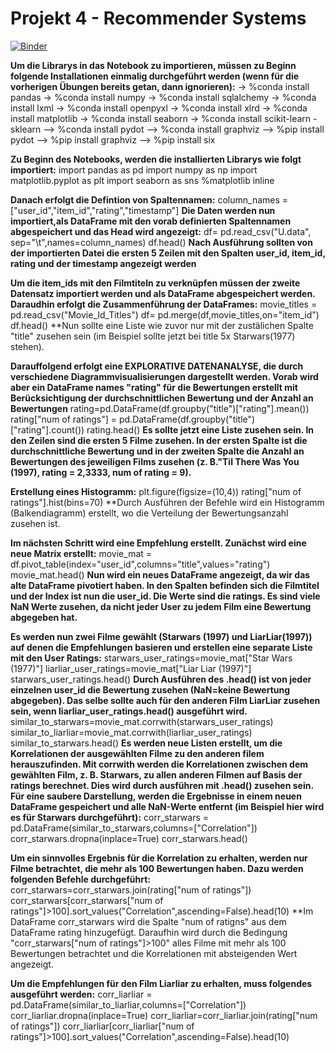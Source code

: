 # Projekt 4 - Recommender Systems
[![Binder](https://mybinder.org/badge_logo.svg)](https://mybinder.org/v2/gh/yenvyhh/Recomender-Systems/main?filepath=Recommender%20Systems%20-%20Projekt%204.ipynb)

**Um die Librarys in das Notebook zu importieren, müssen zu Beginn folgende Installationen einmalig durchgeführt werden (wenn für die vorherigen Übungen bereits getan, dann ignorieren):**
-> %conda install pandas 
-> %conda install numpy
-> %conda install sqlalchemy 
-> %conda install lxml
-> %conda install openpyxl 
-> %conda install xlrd 
-> %conda install matplotlib 
-> %conda install seaborn 
-> %conda install scikit-learn - sklearn
--> %conda install pydot
--> %conda install graphviz
--> %pip install pydot
--> %pip install graphviz
--> %pip install six

**Zu Beginn des Notebooks, werden die installierten Librarys wie folgt importiert:**
import pandas as pd
import numpy as np
import matplotlib.pyplot as plt
import seaborn as sns
%matplotlib inline

**Danach erfolgt die Defintion von Spaltennamen:**
column_names = ["user_id","item_id","rating","timestamp"]
**Die Daten werden nun importiert,als DataFrame mit den vorab definierten Spaltennamen abgespeichert und das Head wird angezeigt:**
df= pd.read_csv("U.data", sep="\t",names=column_names)
df.head()
**Nach Ausführung sollten von der importierten Datei die ersten 5 Zeilen mit den Spalten user_id, item_id, rating und der timestamp angezeigt werden** 

**Um die item_ids mit den Filmtiteln zu verknüpfen müssen der zweite Datensatz importiert werden und als DataFrame abgespeichert werden. Daraudhin erfolgt die Zusammenführung der DataFrames:**
movie_titles = pd.read_csv("Movie_Id_Titles")
df= pd.merge(df,movie_titles,on="item_id")
df.head()
**Nun sollte eine Liste wie zuvor nur mit der zustälichen Spalte "title" zusehen sein (im Beispiel sollte jetzt bei title 5x Starwars(1977) stehen).

**Darauffolgend erfolgt eine EXPLORATIVE DATENANALYSE, die durch verschiedene Diagrammvisualisierungen dargestellt werden. Vorab wird aber ein DataFrame names "rating" für die Bewertungen erstellt mit Berücksichtigung der durchschnittlichen Bewertung und der Anzahl an Bewertungen**
rating=pd.DataFrame(df.groupby("title")["rating"].mean())
rating["num of ratings"] = pd.DataFrame(df.groupby("title")["rating"].count())
rating.head()
**Es sollte jetzt eine Liste zusehen sein. In den Zeilen sind die ersten 5 Filme zusehen. In der ersten Spalte ist die durchschnittliche Bewertung und in der zweiten Spalte die Anzahl an Bewertungen des jeweiligen Films zusehen (z. B."Til There Was You (1997), rating = 2,3333, num of rating = 9).**

**Erstellung eines Histogramm:**
plt.figure(figsize=(10,4))
rating["num of ratings"].hist(bins=70)
**Durch Ausführen der Befehle wird ein Histogramm (Balkendiagramm) erstellt, wo die Verteilung der Bewertungsanzahl zusehen ist.

**Im nächsten Schritt wird eine Empfehlung erstellt. Zunächst wird eine neue Matrix erstellt:**
movie_mat = df.pivot_table(index="user_id",columns="title",values="rating")
movie_mat.head()
**Nun wird ein neues DataFrame angezeigt, da wir das alte DataFrame pivotiert haben. In den Spalten befinden sich die Filmtitel und der Index ist nun die user_id. Die Werte sind die ratings. Es sind viele NaN Werte zusehen, da nicht jeder User zu jedem Film eine Bewertung abgegeben hat.**

**Es werden nun zwei Filme gewählt (Starwars (1997) und LiarLiar(1997)) auf denen die Empfehlungen basieren und erstellen eine separate Liste mit den User Ratings:**
starwars_user_ratings=movie_mat["Star Wars (1977)"]
liarliar_user_ratings=movie_mat["Liar Liar (1997)"]
starwars_user_ratings.head()
**Durch Ausführen des .head() ist von jeder einzelnen user_id die Bewertung zusehen (NaN=keine Bewertung abgegeben). Das selbe sollte auch für den anderen Film LiarLiar zusehen sein, wenn liarliar_user_ratings.head() ausgeführt wird.**
similar_to_starwars=movie_mat.corrwith(starwars_user_ratings)
similar_to_liarliar=movie_mat.corrwith(liarliar_user_ratings)
similar_to_starwars.head()
**Es werden neue Listen erstellt, um die Korrelationen der ausgewählten Filme zu den anderen filem herauszufinden. Mit corrwith werden die Korrelationen zwischen dem gewählten Film, z. B. Starwars, zu allen anderen Filmen auf Basis der ratings berechnet. Dies wird durch ausführen mit .head() zusehen sein. Für eine saubere Darstellung, werden die Ergebnisse in einem neuen DataFrame gespeichert und alle NaN-Werte entfernt (im Beispiel hier wird es für Starwars durchgeführt):**
corr_starwars = pd.DataFrame(similar_to_starwars,columns=["Correlation"])
corr_starwars.dropna(inplace=True)
corr_starwars.head()

**Um ein sinnvolles Ergebnis für die Korrelation zu erhalten, werden nur Filme betrachtet, die mehr als 100 Bewertungen haben. Dazu werden folgenden Befehle durchgeführt:**
corr_starwars=corr_starwars.join(rating["num of ratings"])
corr_starwars[corr_starwars["num of ratings"]>100].sort_values("Correlation",ascending=False).head(10)
**Im DataFrame corr_starwars wird die Spalte "num of ratigns" aus dem DataFrame rating hinzugefügt. Daraufhin wird durch die Bedingung "corr_starwars["num of ratings"]>100" alles Filme mit mehr als 100 Bewertungen betrachtet und die Korrelationen mit absteigenden Wert angezeigt.

**Um die Empfehlungen für den Film Liarliar zu erhalten, muss folgendes ausgeführt werden:**
corr_liarliar = pd.DataFrame(similar_to_liarliar,columns=["Correlation"])
corr_liarliar.dropna(inplace=True)
corr_liarliar=corr_liarliar.join(rating["num of ratings"])
corr_liarliar[corr_liarliar["num of ratings"]>100].sort_values("Correlation",ascending=False).head(10)


